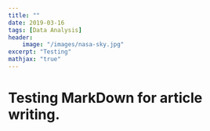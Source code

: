 ```yaml
---
title: ""
date: 2019-03-16
tags: [Data Analysis]
header:
    image: "/images/nasa-sky.jpg"
excerpt: "Testing"
mathjax: "true"
---
```


# Testing MarkDown for article writing.